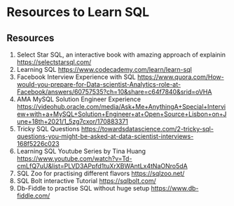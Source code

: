 # Resources to Learn SQL

## Resources

1. Select Star SQL, an interactive book with amazing approach of explainin https://selectstarsql.com/
2. Learning SQL https://www.codecademy.com/learn/learn-sql
3. Facebook Interview Experience with SQL https://www.quora.com/How-would-you-prepare-for-Data-scientist-Analytics-role-at-Facebook/answers/60757535?ch=10&share=c64f7840&srid=oVHA
4. AMA MySQL Solution Engineer Experience https://videohub.oracle.com/media/Ask+Me+AnythingA+Special+Interview+with+a+MySQL+Solution+Engineer+at+Open+Source+Lisbon+on+June+18th+2021/1_5zg7cxor/170883371
5. Tricky SQL Questions https://towardsdatascience.com/2-tricky-sql-questions-you-might-be-asked-at-data-scientist-interviews-168f5226c023
6. Learning SQL Youtube Series by Tina Huang https://www.youtube.com/watch?v=Td-cmLfQ7uU&list=PLVD3APpfd1tuXrXBWAntLx4tNaONro5dA
7. SQL Zoo for practising different flavors https://sqlzoo.net/
8. SQL Bolt interactive Tutorial https://sqlbolt.com/
9. Db-Fiddle to practise SQL without huge setup https://www.db-fiddle.com/

